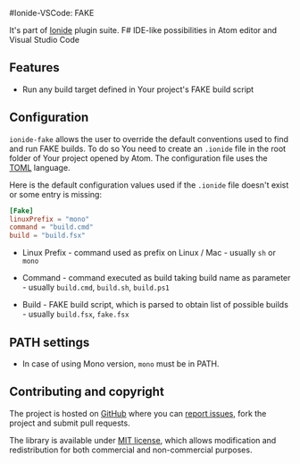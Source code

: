 #Ionide-VSCode: FAKE

It's part of [Ionide](http://ionide.io) plugin suite.
F# IDE-like possibilities in Atom editor and Visual Studio Code

## Features

- Run any build target defined in Your project's FAKE build script

## Configuration

`ionide-fake` allows the user to override the default conventions used to find and run FAKE builds. To do so You need to create an `.ionide` file in the root folder of Your project opened by Atom. The configuration file uses the [TOML](https://github.com/toml-lang/toml) language.

Here is the default configuration values used if the `.ionide` file doesn't exist or some entry is missing:

```TOML
[Fake]
linuxPrefix = "mono"
command = "build.cmd"
build = "build.fsx"
```

* Linux Prefix - command used as prefix on Linux / Mac - usually `sh` or `mono`

* Command - command executed as build taking build name as parameter - usually `build.cmd`, `build.sh`, `build.ps1`

* Build - FAKE build script, which is parsed to obtain list of possible builds - usually `build.fsx`, `fake.fsx`

## PATH settings

* In case of using Mono version, `mono` must be in PATH.

## Contributing and copyright

The project is hosted on [GitHub](https://github.com/ionide/ionide-vscode-fake) where you can [report issues](https://github.com/ionide/ionide-vscode-fake/issues), fork
the project and submit pull requests.

The library is available under [MIT license](https://github.com/ionide/ionide-vscode-fake/blob/master/LICENSE.md), which allows modification and
redistribution for both commercial and non-commercial purposes.
